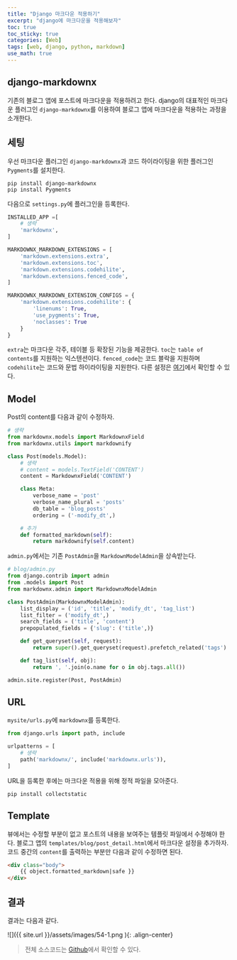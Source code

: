 ```yaml
---
title: "Django 마크다운 적용하기"
excerpt: "django에 마크다운을 적용해보자"
toc: true
toc_sticky: true
categories: [Web]
tags: [web, django, python, markdown]
use_math: true
---
```


## django-markdownx

기존의 블로그 앱에 포스트에 마크다운을 적용하려고 한다. django의 대표적인 마크다운 플러그인 `django-markdownx`를 이용하여 블로그 앱에 마크다운을 적용하는 과정을 소개한다.

## 세팅
우선 마크다운 플러그인 `django-markdownx`과 코드 하이라이팅을 위한 플러그인 `Pygments`를 설치한다.

```
pip install django-markdownx
pip install Pygments
```

다음으로 `settings.py`에 플러그인을 등록한다.

```python
INSTALLED_APP =[
    # 생략
    'markdownx',
]

MARKDOWNX_MARKDOWN_EXTENSIONS = [
    'markdown.extensions.extra',
    'markdown.extensions.toc',
    'markdown.extensions.codehilite',
    'markdown.extensions.fenced_code',
]

MARKDOWNX_MARKDOWN_EXTENSION_CONFIGS = {
    'markdown.extensions.codehilite': {
        'linenums': True,
        'use_pygments': True,
        'noclasses': True
    }
}
```

`extra`는 마크다운 각주, 테이블 등 확장된 기능을 제공한다. `toc`는 `table of contents`를 지원하는 익스텐션이다. `fenced_code`는 코드 블락을 지원하며 `codehilite`는 코드와 문법 하이라이팅을 지원한다. 다른 설정은 [여기](https://python-markdown.github.io/extensions/code_hilite/)에서 확인할 수 있다.

## Model
Post의 content를 다음과 같이 수정하자.

```python
# 생략
from markdownx.models import MarkdownxField
from markdownx.utils import markdownify

class Post(models.Model):
    # 생략
    # content = models.TextField('CONTENT')
    content = MarkdownxField('CONTENT')

    class Meta:
        verbose_name = 'post'
        verbose_name_plural = 'posts'
        db_table = 'blog_posts'
        ordering = ('-modify_dt',)

    # 추가
    def formatted_markdown(self):
        return markdownify(self.content)
```

`admin.py`에서는 기존 `PostAdmin`을 `MarkdownModelAdmin`을 상속받는다.

```python
# blog/admin.py
from django.contrib import admin
from .models import Post
from markdownx.admin import MarkdownxModelAdmin

class PostAdmin(MarkdownxModelAdmin):
    list_display = ('id', 'title', 'modify_dt', 'tag_list')
    list_filter = ('modify_dt',)
    search_fields = ('title', 'content')
    prepopulated_fields = {'slug': ('title',)}

    def get_queryset(self, request):
        return super().get_queryset(request).prefetch_related('tags')

    def tag_list(self, obj):
        return ', '.join(o.name for o in obj.tags.all())

admin.site.register(Post, PostAdmin)
```

## URL
`mysite/urls.py`에 `markdownx`를 등록한다.

```python
from django.urls import path, include

urlpatterns = [
    # 생략
    path('markdownx/', include('markdownx.urls')),
]
```

URL을 등록한 후에는 마크다운 적용을 위해 정적 파일을 모아준다.

```
pip install collectstatic
```

## Template
뷰에서는 수정할 부분이 없고 포스트의 내용을 보여주는 템플릿 파일에서 수정해야 한다. 블로그 앱의 `templates/blog/post_detail.html`에서 마크다운 설정을 추가하자. 코드 중간의 `content`를 출력하는 부분만 다음과 같이 수정하면 된다.

```html
<div class="body">
	{{ object.formatted_markdown|safe }}
</div>
```

## 결과
결과는 다음과 같다. 

![]({{ site.url }}/assets/images/54-1.png ){: .align-center}


> 전체 소스코드는 [Github](https://github.com/sys09270883/django-blog)에서 확인할 수 있다.

